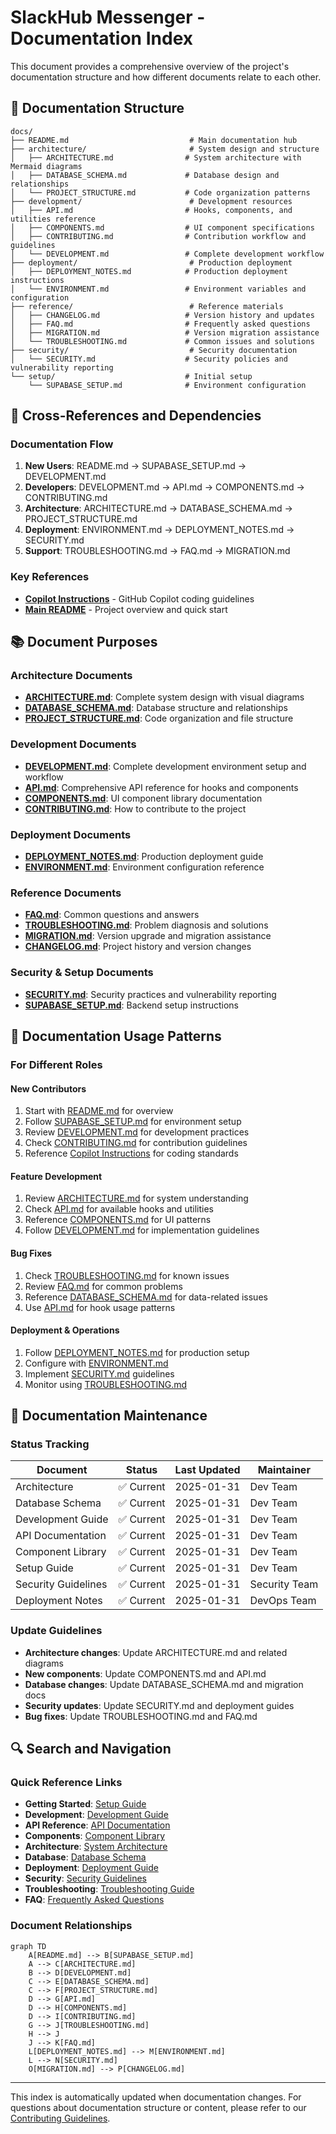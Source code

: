 # SlackHub Messenger - Documentation Index

This document provides a comprehensive overview of the project's documentation structure and how different documents relate to each other.

## 📁 Documentation Structure

```
docs/
├── README.md                           # Main documentation hub
├── architecture/                       # System design and structure
│   ├── ARCHITECTURE.md                # System architecture with Mermaid diagrams
│   ├── DATABASE_SCHEMA.md             # Database design and relationships
│   └── PROJECT_STRUCTURE.md           # Code organization patterns
├── development/                        # Development resources
│   ├── API.md                         # Hooks, components, and utilities reference
│   ├── COMPONENTS.md                  # UI component specifications
│   ├── CONTRIBUTING.md                # Contribution workflow and guidelines
│   └── DEVELOPMENT.md                 # Complete development workflow
├── deployment/                         # Production deployment
│   ├── DEPLOYMENT_NOTES.md            # Production deployment instructions
│   └── ENVIRONMENT.md                 # Environment variables and configuration
├── reference/                          # Reference materials
│   ├── CHANGELOG.md                   # Version history and updates
│   ├── FAQ.md                         # Frequently asked questions
│   ├── MIGRATION.md                   # Version migration assistance
│   └── TROUBLESHOOTING.md             # Common issues and solutions
├── security/                           # Security documentation
│   └── SECURITY.md                    # Security policies and vulnerability reporting
└── setup/                             # Initial setup
    └── SUPABASE_SETUP.md              # Environment configuration
```

## 🔗 Cross-References and Dependencies

### Documentation Flow
1. **New Users**: README.md → SUPABASE_SETUP.md → DEVELOPMENT.md
2. **Developers**: DEVELOPMENT.md → API.md → COMPONENTS.md → CONTRIBUTING.md
3. **Architecture**: ARCHITECTURE.md → DATABASE_SCHEMA.md → PROJECT_STRUCTURE.md
4. **Deployment**: ENVIRONMENT.md → DEPLOYMENT_NOTES.md → SECURITY.md
5. **Support**: TROUBLESHOOTING.md → FAQ.md → MIGRATION.md

### Key References
- **[Copilot Instructions](../.github/copilot-instructions.md)** - GitHub Copilot coding guidelines
- **[Main README](../README.md)** - Project overview and quick start

## 📚 Document Purposes

### Architecture Documents
- **[ARCHITECTURE.md](./architecture/ARCHITECTURE.md)**: Complete system design with visual diagrams
- **[DATABASE_SCHEMA.md](./architecture/DATABASE_SCHEMA.md)**: Database structure and relationships
- **[PROJECT_STRUCTURE.md](./architecture/PROJECT_STRUCTURE.md)**: Code organization and file structure

### Development Documents  
- **[DEVELOPMENT.md](./development/DEVELOPMENT.md)**: Complete development environment setup and workflow
- **[API.md](./development/API.md)**: Comprehensive API reference for hooks and components
- **[COMPONENTS.md](./development/COMPONENTS.md)**: UI component library documentation
- **[CONTRIBUTING.md](./development/CONTRIBUTING.md)**: How to contribute to the project

### Deployment Documents
- **[DEPLOYMENT_NOTES.md](./deployment/DEPLOYMENT_NOTES.md)**: Production deployment guide
- **[ENVIRONMENT.md](./deployment/ENVIRONMENT.md)**: Environment configuration reference

### Reference Documents
- **[FAQ.md](./reference/FAQ.md)**: Common questions and answers
- **[TROUBLESHOOTING.md](./reference/TROUBLESHOOTING.md)**: Problem diagnosis and solutions
- **[MIGRATION.md](./reference/MIGRATION.md)**: Version upgrade and migration assistance
- **[CHANGELOG.md](./reference/CHANGELOG.md)**: Project history and version changes

### Security & Setup Documents
- **[SECURITY.md](./security/SECURITY.md)**: Security practices and vulnerability reporting
- **[SUPABASE_SETUP.md](./setup/SUPABASE_SETUP.md)**: Backend setup instructions

## 🎯 Documentation Usage Patterns

### For Different Roles

#### **New Contributors**
1. Start with [README.md](./README.md) for overview
2. Follow [SUPABASE_SETUP.md](./setup/SUPABASE_SETUP.md) for environment setup
3. Review [DEVELOPMENT.md](./development/DEVELOPMENT.md) for development practices
4. Check [CONTRIBUTING.md](./development/CONTRIBUTING.md) for contribution guidelines
5. Reference [Copilot Instructions](../.github/copilot-instructions.md) for coding standards

#### **Feature Development**
1. Review [ARCHITECTURE.md](./architecture/ARCHITECTURE.md) for system understanding
2. Check [API.md](./development/API.md) for available hooks and utilities
3. Reference [COMPONENTS.md](./development/COMPONENTS.md) for UI patterns
4. Follow [DEVELOPMENT.md](./development/DEVELOPMENT.md) for implementation guidelines

#### **Bug Fixes**
1. Check [TROUBLESHOOTING.md](./reference/TROUBLESHOOTING.md) for known issues
2. Review [FAQ.md](./reference/FAQ.md) for common problems
3. Reference [DATABASE_SCHEMA.md](./architecture/DATABASE_SCHEMA.md) for data-related issues
4. Use [API.md](./development/API.md) for hook usage patterns

#### **Deployment & Operations**
1. Follow [DEPLOYMENT_NOTES.md](./deployment/DEPLOYMENT_NOTES.md) for production setup
2. Configure with [ENVIRONMENT.md](./deployment/ENVIRONMENT.md)
3. Implement [SECURITY.md](./security/SECURITY.md) guidelines
4. Monitor using [TROUBLESHOOTING.md](./reference/TROUBLESHOOTING.md)

## 📖 Documentation Maintenance

### Status Tracking
| Document | Status | Last Updated | Maintainer |
|----------|--------|--------------|------------|
| Architecture | ✅ Current | 2025-01-31 | Dev Team |
| Database Schema | ✅ Current | 2025-01-31 | Dev Team |
| Development Guide | ✅ Current | 2025-01-31 | Dev Team |
| API Documentation | ✅ Current | 2025-01-31 | Dev Team |
| Component Library | ✅ Current | 2025-01-31 | Dev Team |
| Setup Guide | ✅ Current | 2025-01-31 | Dev Team |
| Security Guidelines | ✅ Current | 2025-01-31 | Security Team |
| Deployment Notes | ✅ Current | 2025-01-31 | DevOps Team |

### Update Guidelines
- **Architecture changes**: Update ARCHITECTURE.md and related diagrams
- **New components**: Update COMPONENTS.md and API.md
- **Database changes**: Update DATABASE_SCHEMA.md and migration docs
- **Security updates**: Update SECURITY.md and deployment guides
- **Bug fixes**: Update TROUBLESHOOTING.md and FAQ.md

## 🔍 Search and Navigation

### Quick Reference Links
- **Getting Started**: [Setup Guide](./setup/SUPABASE_SETUP.md)
- **Development**: [Development Guide](./development/DEVELOPMENT.md)
- **API Reference**: [API Documentation](./development/API.md)
- **Components**: [Component Library](./development/COMPONENTS.md)
- **Architecture**: [System Architecture](./architecture/ARCHITECTURE.md)
- **Database**: [Database Schema](./architecture/DATABASE_SCHEMA.md)
- **Deployment**: [Deployment Guide](./deployment/DEPLOYMENT_NOTES.md)
- **Security**: [Security Guidelines](./security/SECURITY.md)
- **Troubleshooting**: [Troubleshooting Guide](./reference/TROUBLESHOOTING.md)
- **FAQ**: [Frequently Asked Questions](./reference/FAQ.md)

### Document Relationships
```mermaid
graph TD
    A[README.md] --> B[SUPABASE_SETUP.md]
    A --> C[ARCHITECTURE.md]
    B --> D[DEVELOPMENT.md]
    C --> E[DATABASE_SCHEMA.md]
    C --> F[PROJECT_STRUCTURE.md]
    D --> G[API.md]
    D --> H[COMPONENTS.md]
    D --> I[CONTRIBUTING.md]
    G --> J[TROUBLESHOOTING.md]
    H --> J
    J --> K[FAQ.md]
    L[DEPLOYMENT_NOTES.md] --> M[ENVIRONMENT.md]
    L --> N[SECURITY.md]
    O[MIGRATION.md] --> P[CHANGELOG.md]
```

---

This index is automatically updated when documentation changes. For questions about documentation structure or content, please refer to our [Contributing Guidelines](./development/CONTRIBUTING.md).

